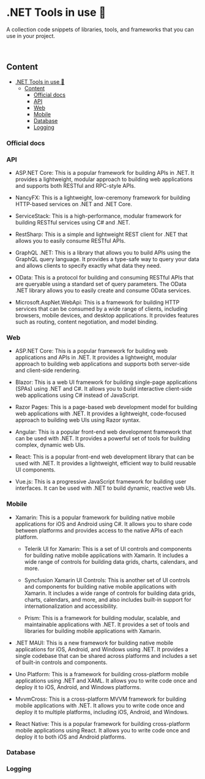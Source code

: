 # .NET Tools in use 👾

A collection code snippets of libraries, tools, and frameworks that you can use in your project.

<br />

## Content
- [.NET Tools in use 👾](#net-tools-in-use-)
  - [Content](#content)
    - [Official docs](#official-docs)
    - [API](#api)
    - [Web](#web)
    - [Mobile](#mobile)
    - [Database](#database)
    - [Logging](#logging)

### Official docs

### API
* ASP.NET Core: This is a popular framework for building APIs in .NET. It provides a lightweight, modular approach to building web applications and supports both RESTful and RPC-style APIs.

* NancyFX: This is a lightweight, low-ceremony framework for building HTTP-based services on .NET and .NET Core.

* ServiceStack: This is a high-performance, modular framework for building RESTful services using C# and .NET.

* RestSharp: This is a simple and lightweight REST client for .NET that allows you to easily consume RESTful APIs.

* GraphQL .NET: This is a library that allows you to build APIs using the GraphQL query language. It provides a type-safe way to query your data and allows clients to specify exactly what data they need.

* OData: This is a protocol for building and consuming RESTful APIs that are queryable using a standard set of query parameters. The OData .NET library allows you to easily create and consume OData services.

* Microsoft.AspNet.WebApi: This is a framework for building HTTP services that can be consumed by a wide range of clients, including browsers, mobile devices, and desktop applications. It provides features such as routing, content negotiation, and model binding.

### Web
* ASP.NET Core: This is a popular framework for building web applications and APIs in .NET. It provides a lightweight, modular approach to building web applications and supports both server-side and client-side rendering.

* Blazor: This is a web UI framework for building single-page applications (SPAs) using .NET and C#. It allows you to build interactive client-side web applications using C# instead of JavaScript.

* Razor Pages: This is a page-based web development model for building web applications with .NET. It provides a lightweight, code-focused approach to building web UIs using Razor syntax.

* Angular: This is a popular front-end web development framework that can be used with .NET. It provides a powerful set of tools for building complex, dynamic web UIs.

* React: This is a popular front-end web development library that can be used with .NET. It provides a lightweight, efficient way to build reusable UI components.

* Vue.js: This is a progressive JavaScript framework for building user interfaces. It can be used with .NET to build dynamic, reactive web UIs.

### Mobile
* Xamarin: This is a popular framework for building native mobile applications for iOS and Android using C#. It allows you to share code between platforms and provides access to the native APIs of each platform.
  * Telerik UI for Xamarin: This is a set of UI controls and components for building native mobile applications with Xamarin. It includes a wide range of controls for building data grids, charts, calendars, and more.

  * Syncfusion Xamarin UI Controls: This is another set of UI controls and components for building native mobile applications with Xamarin. It includes a wide range of controls for building data grids, charts, calendars, and more, and also includes built-in support for internationalization and accessibility.

  * Prism: This is a framework for building modular, scalable, and maintainable applications with .NET. It provides a set of tools and libraries for building mobile applications with Xamarin.

* .NET MAUI: This is a new framework for building native mobile applications for iOS, Android, and Windows using .NET. It provides a single codebase that can be shared across platforms and includes a set of built-in controls and components.

* Uno Platform: This is a framework for building cross-platform mobile applications using .NET and XAML. It allows you to write code once and deploy it to iOS, Android, and Windows platforms.

* MvvmCross: This is a cross-platform MVVM framework for building mobile applications with .NET. It allows you to write code once and deploy it to multiple platforms, including iOS, Android, and Windows.

* React Native: This is a popular framework for building cross-platform mobile applications using React. It allows you to write code once and deploy it to both iOS and Android platforms.
### Database

### Logging